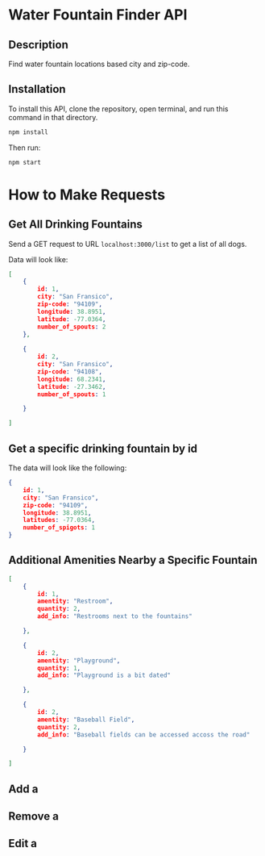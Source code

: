 # Water Fountain Finder API

## Description

Find water fountain locations based city and zip-code.

## Installation

To install this API, clone the repository, open terminal, and run this command in that directory. 

```bash
npm install
```

Then run: 
```js
npm start
```

# How to Make Requests

## Get All Drinking Fountains 

Send a GET request to URL `localhost:3000/list` to get a list of all dogs.

Data will look like:

```json
[
    {
        id: 1, 
        city: "San Fransico",
        zip-code: "94109", 
        longitude: 38.8951,
        latitude: -77.0364,
        number_of_spouts: 2
    }, 
    
    {
        id: 2, 
        city: "San Fransico",
        zip-code: "94108", 
        longitude: 68.2341,
        latitude: -27.3462,
        number_of_spouts: 1

    }

]
```

## Get a specific drinking fountain by id 

The data will look like the following:

```json
{
    id: 1, 
    city: "San Fransico",
    zip-code: "94109", 
    longitude: 38.8951,
    latitudes: -77.0364,
    number_of_spigots: 1
}
```

## Additional Amenities Nearby a Specific Fountain

```json
[
    {
        id: 1, 
        amentity: "Restroom",
        quantity: 2,
        add_info: "Restrooms next to the fountains"

    },

    {
        id: 2, 
        amentity: "Playground",
        quantity: 1,
        add_info: "Playground is a bit dated"

    },

    {
        id: 2, 
        amentity: "Baseball Field",
        quantity: 2,
        add_info: "Baseball fields can be accessed accoss the road"

    }

]
```

## Add a 

## Remove a 

## Edit a 